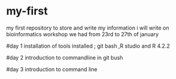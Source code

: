 # my-first
my first  repository to store and write my information 
i will write on bioinformatics workshop we had from 23rd  to 27th of january

#day 1
installation of tools 
installed ;
git bash ,R studio and R 4.2.2

#day 2
introduction to commandline in git bush

#day 3 
introduction to command line

